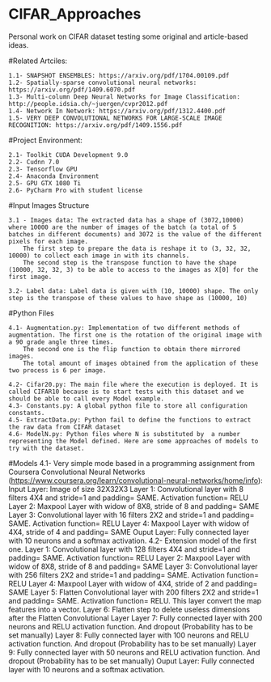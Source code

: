 # CIFAR_Approaches
Personal work on CIFAR dataset testing some original and article-based ideas.


#Related Artciles:

    1.1- SNAPSHOT ENSEMBLES: https://arxiv.org/pdf/1704.00109.pdf
    1.2- Spatially-sparse convolutional neural networks: https://arxiv.org/pdf/1409.6070.pdf
    1.3- Multi-column Deep Neural Networks for Image Classification: http://people.idsia.ch/~juergen/cvpr2012.pdf
    1.4- Network In Network: https://arxiv.org/pdf/1312.4400.pdf
    1.5- VERY DEEP CONVOLUTIONAL NETWORKS FOR LARGE-SCALE IMAGE RECOGNITION: https://arxiv.org/pdf/1409.1556.pdf
    
#Project Environment:

    2.1- Toolkit CUDA Development 9.0
    2.2- Cudnn 7.0
    2.3- Tensorflow GPU
    2.4- Anaconda Environment
    2.5- GPU GTX 1080 Ti
	2.6- PyCharm Pro with student license

#Input Images Structure

	3.1 - Images data: The extracted data has a shape of (3072,10000) where 10000 are the number of images of the batch (a total of 5 batches in different documents) and 3072 is the value of the different pixels for each image. 
		The first step to prepare the data is reshape it to (3, 32, 32, 10000) to collect each image in with its channels.
		The second step is the transpose function to have the shape (10000, 32, 32, 3) to be able to access to the images as X[0] for the first image.
		
	3.2- Label data: Label data is given with (10, 10000) shape. The only step is the transpose of these values to have shape as (10000, 10)

#Python Files

	4.1- Augmentation.py: Implementation of two different methods of augmentation. The first one is the rotation of the original image with a 90 grade angle three times.
		The second one is the flip function to obtain there mirrored images.
		The total amount of images obtained from the application of these two process is 6 per image.
	
	4.2- Cifar20.py: The main file where the execution is deployed. It is called CIFAR10 because is to start tests with this dataset and we should be able to call every Model example.
	4.3- Constants.py: A global python file to store all configuration constants.
	4.5- ExtractData.py: Python fail to define the functions to extract the raw data from CIFAR dataset
	4.6- ModelN.py: Python files where N is substituted by  a number representing the Model defined. Here are some approaches of models to try with the dataset.
	
#Models
	4.1- Very simple mode based in a programming assignment from Coursera Convolutional Neural Networks (https://www.coursera.org/learn/convolutional-neural-networks/home/info):
		Input Layer: Image of size 32X32X3
		Layer 1: Convolutional layer with 8 filters 4X4 and stride=1 and padding= SAME. Activation function= RELU
		Layer 2: Maxpool Layer with widow of 8X8, stride of 8 and padding= SAME
		Layer 3: Convolutional layer with 16 filters 2X2 and stride=1 and padding= SAME. Activation function= RELU
		Layer 4: Maxpool Layer with widow of 4X4, stride of 4 and padding= SAME
		Ouput Layer: Fully connected layer with 10 neurons and a softmax activation.
	4.2- Extension model of the first one. 
		Layer 1: Convolutional layer with 128 filters 4X4 and stride=1 and padding= SAME. Activation function= RELU
		Layer 2: Maxpool Layer with widow of 8X8, stride of 8 and padding= SAME
		Layer 3: Convolutional layer with 256 filters 2X2 and stride=1 and padding= SAME. Activation function= RELU
		Layer 4: Maxpool Layer with widow of 4X4, stride of 2 and padding= SAME
		Layer 5: Flatten Convolutional layer with 200 filters 2X2 and stride=1 and padding= SAME. Activation function= RELU. This layer convert the map features into a vector.
		Layer 6: Flatten step to delete useless dimensions after the Flatten Convolutional Layer
		Layer 7: Fully connected layer with 200 neurons and RELU activation function. And dropout (Probability has to be set manually)
		Layer 8: Fully connected layer with 100 neurons and RELU activation function. And dropout (Probability has to be set manually)
		Layer 9: Fully connected layer with 50 neurons and RELU activation function. And dropout (Probability has to be set manually)
		Ouput Layer: Fully connected layer with 10 neurons and a softmax activation.